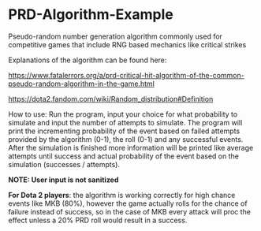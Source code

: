 # PRD-Algorithm-Example
Pseudo-random number generation algorithm commonly used for competitive games that include RNG based mechanics like critical strikes

Explanations of the algorithm can be found here:

https://www.fatalerrors.org/a/prd-critical-hit-algorithm-of-the-common-pseudo-random-algorithm-in-the-game.html

https://dota2.fandom.com/wiki/Random_distribution#Definition

How to use:
Run the program, input your choice for what probability to simulate and input the number of attempts to simulate.
The program will print the incrementing probability of the event based on failed attempts provided by the algorithm (0-1), 
the roll (0-1) and any successful events. After the simulation is finished more information will be printed like average 
attempts until success and actual probability of the event based on the simulation (successes / attempts).

**NOTE: User input is not sanitized**

**For Dota 2 players**: the algorithm is working correctly for high chance events like MKB (80%), however the game actually rolls
for the chance of failure instead of success, so in the case of MKB every attack will proc the effect unless a 20% PRD roll would
result in a success.
